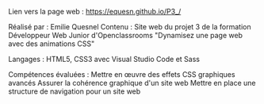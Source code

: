 Lien vers la page web : https://equesn.github.io/P3_/

Réalisé par : Emilie Quesnel
Contenu : Site web du projet 3 de la formation Développeur Web Junior d'Openclassrooms "Dynamisez une page web avec des animations CSS"

Langages : HTML5, CSS3 avec Visual Studio Code et Sass

Compétences évaluées :
Mettre en œuvre des effets CSS graphiques avancés
Assurer la cohérence graphique d'un site web
Mettre en place une structure de navigation pour un site web
